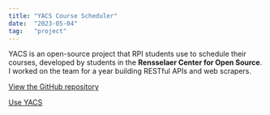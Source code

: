 ```yaml
---
title: "YACS Course Scheduler"
date:  "2023-05-04"
tag:   "project"
---
```


YACS is an open-source project that RPI students use to schedule their courses, developed by students in the **Rensselaer Center for Open Source**. I worked on the team for a year building RESTful APIs and web scrapers.

[View the GitHub repository](https://github.com/YACS-RCOS)

[Use YACS](https://yacs.cs.rpi.edu)
